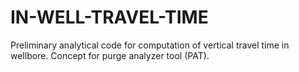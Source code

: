 # IN-WELL-TRAVEL-TIME
Preliminary analytical code for computation of vertical travel time in wellbore. Concept for purge analyzer tool (PAT).
